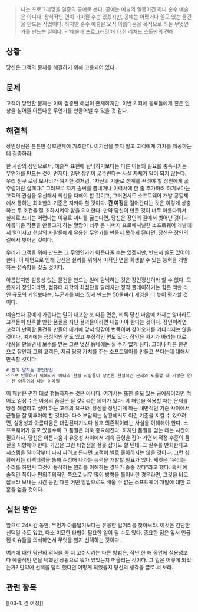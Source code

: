 > 나는 프로그래밍을 일종의 공예로 본다. 공예는 예술의 일종이긴 하나 순수 예술은 아니다. 장식적인 면이 가미될 수는 있겠지만, 공예는 어쨌거나 쓸모 있는 물건을 만드는 작업이다. 하지만 순수 예술은 오직 아름다움을 목적으로 하는 무엇인가를 만드는 일이다. - '예술과 프로그래밍'에 대한 리처드 스톨만의 견해

## 상황
당신은 고객의 문제를 해결하기 위해 고용되어 있다.

## 문제
고객이 당면한 문제는 이미 검증된 해법이 존재하지만, 이번 기회에 동료들에게 깊은 인상을 심어줄 아름다운 무언가를 만들어낼 수 있을 것 같다.

## 해결책
장인정신은 튼튼한 상호관계에 기초한다. 이기심을 쫓지 말고 고객에게 가치를 제공하는 데 집중하라. 

한 사람의 장인으로서, 예술적 표현에 탐닉하기보다는 다른 이들의 필요를 충족시키는 무언가를 만드는 것이 먼저다. 일단 장인이 굶주린다는 사실 자체가 말이 되지 않는다. 우리 친구 로랑 보사비가 얘기한 것처럼, "자신의 기술로 생계를 꾸려야 할 장인에게 굶주림이란 실패다." 그러므로 자기 솜씨를 뽐내거나 이력서에 한 줄 추가하려 하기보다는 고객의 관심을 우선해서 최선을 다해야 할 것이고, 그러면서도 소프트웨어 개발 공동체에서 통하는 최소한의 기준은 지켜야 할 것이다. **긴 여정**을 걸어간다는 것은 이렇게 상충하는 두 조건을 잘 조화시켜야 함을 의미한다. 만약 당신이 만든 것이 너무 아름다워서 실제로 쓰기는 어렵다는 이유로 끼니를 굶는다면, 당신은 장인의 길에서 벗어난 것이다. 아름다운 작품을 만들고자 하는 열망이 너무 큰 나머지 프로페셔널한 소프트웨어 개발에서 멀어지고 현실의 사람들에게 유용한 무언가를 만들지 못하게 된다면, 당신은 장인의 길에서 벗어난 것이다.

우리가 고객을 위해 만드는 그 무엇인가가 아름다울 수는 있겠지만, 반드시 쓸모 있어야 한다. 이 패턴으로 인해 당신은 실리를 위해서 미적인 면을 희생할 수 있는 능력을 개발하는 성숙함을 갖출 것이다.

아름답지만 실용성 없는 물건을 만드는 일에 탐닉하는 것은 장인정신이라 할 수 없다. 모름지기 장인이라면, 컴퓨터 과학의 최첨단을 달리지만 정작 플레이하기는 힘든 백만 라인 규모의 게임보다는, 누군가를 미소 짓게 만드는 50줄짜리 게임을 더 높이 평가할 것이다.

예술보다 공예에 가깝다는 말이 내포한 또 다른 면은, 비록 당신 마음에 차지는 않더라도 고객들이 만족할 만한 품질을 지닌 결과물이라면 내놓아야 한다는 것이다. 장인이라면 고객이 만족할 물건을 만들어 내기에 앞서 영감이 번뜩이며 찾아오기를 기다리지는 않을 것이다. 여기에는 긍정적인 면도 있고 부정적인 면도 있다. 장인은 자기가 바라는 대로 작품을 만들면서 보수를 받는 그런 멋진 동네에는 낄 수가 없게 된다. 그러나 다른 한편으로 장인과 그의 고객은, 지금 당장 가치를 주는 소프트웨어를 만들고 쓴다는데 대해서 만족할 것이다.

```md
# 켄이 말하는 장인정신
스스로 만족하기 위해서가 아니라 현실 사람들이 당면한 현실적인 문제와 씨름할 때 기량은 연마되는 것입니다.
- 켄 아우어와 나눈 이메일
```

이 패턴은 편한 대로 행동하자는 것은 아니다. 여기서는 또한 쓸모 있는 공예품이라면 적어도 일정 수준 이상의 품질은 될 것이라는 의미가 있다. 이 패턴을 적용할 때는 문제를 당장 해결하고 싶어 하는 고객의 요구와, 당신을 장인이게 하는 내면적인 기준 사이에서 균형을 잘 맞추어야 할 것이다. 다소 부담되는 상황에서도 이런 기준을 지킬 수 있으려면, 실용성과 아름다움은 대립된다기보다 상호 의존적이라는 사실을 이해해야 한다. 소프트웨어가 쓸모 있을수록 그 품질은 더욱 중요해진다. 하지만 품질을 얻는 데는 시간이 필요하다. 당신은 아름다움과 유용성 사이에서 계속 균형을 잡아 가면서 적정 수준의 품질을 지향해야 한다. 가끔은 그런 타협점을 잘못 잡기도 할 텐데, 그 실수를 만회한다고 시스템을 밑바닥부터 다시 짜려고 든다면 고객이 별로 좋아하지는 않을 것이다. 그런 상황에서는 리팩터링을 통해 수정해 나가는 능력을 개발할 필요가 있다. 세넷은 "우리는 수리를 하면서 그것이 동작하는 원리를 이해하는 경우가 종종 있다"라고 했다. 혹시 예술적인 쪽이나 편의주의적인 쪽으로 너무 많이 방향을 틀어버린 경우라면, 그것을 바로잡느라 보내는 시간 동안 다른 어떤 방법으로도 배울 수 없는 소프트웨어 개발에 대한 교훈을 얻을 것이다.

## 실천 방안
앞으로 24시간 동안, 무언가 아름답기보다는 유용한 일거리를 찾아보라. 이것은 간단한 선택일 수도 있고, 다소 미묘한 타협이 필요한 일이 될 수도 있다. 중요한 점은 앞서 언급된 이슈들을 의식하면서 무엇을 할지 선택하는 것이다.

여기에 대한 당신의 의식을 좀 더 고취시키는 다른 방법은, 작년 한 해 동안에 실용성보다 예술적인 면을 택했던 상황으로 뭐가 있었는지 떠올리는 것이다. 그 일은 어떻게 되었는가? 만약에 선택을 달리 했다면 어떻게 되었을지 당신의 생각을 글로 써 보라.

## 관련 항목
[[03-1. 긴 여정]]